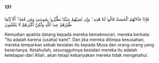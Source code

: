 ##### 131

<span class="ayah">فَإِذَا جَآءَتْهُمُ ٱلْحَسَنَةُ قَالُوا۟ لَنَا هَٰذِهِۦ ۖ وَإِن تُصِبْهُمْ سَيِّئَةٌۭ يَطَّيَّرُوا۟ بِمُوسَىٰ وَمَن مَّعَهُۥٓ ۗ أَلَآ إِنَّمَا طَٰٓئِرُهُمْ عِندَ ٱللَّهِ وَلَٰكِنَّ أَكْثَرَهُمْ لَا يَعْلَمُونَ</span>

<span class="ayah_translation">Kemudian apabila datang kepada mereka kemakmuran, mereka berkata: "Itu adalah karena (usaha) kami". Dan jika mereka ditimpa kesusahan, mereka lemparkan sebab kesialan itu kepada Musa dan orang-orang yang besertanya. Ketahuilah, sesungguhnya kesialan mereka itu adalah ketetapan dari Allah, akan tetapi kebanyakan mereka tidak mengetahui.</span>
